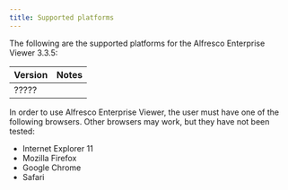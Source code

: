 ```yaml
---
title: Supported platforms
---
```


The following are the supported platforms for the Alfresco Enterprise Viewer 3.3.5:

| Version | Notes |
| ------- | ----- |
| ????? | |

In order to use Alfresco Enterprise Viewer, the user must have one of the following browsers. Other browsers may work, 
but they have not been tested:

* Internet Explorer 11
* Mozilla Firefox
* Google Chrome
* Safari
